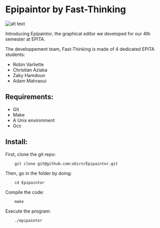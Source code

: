 # Epipaintor by Fast-Thinking
![alt text](https://github.com/obirn/Epinator/blob/main/Assets/gitlab_logo.png?raw=true)

Introducing Epipaintor, the graphical editor we developed for our 4th semester at EPITA.

The developpement team, Fast-Thinking is made of 4 dedicated EPITA students:
- Robin Varliette
- Christian Aziaka
- Zaky Hamdoun
- Adam Mahraoui

## Requirements:
- Git
- Make
- A Unix environment
- Gcc

## Install:

First, clone the git repo:
```shell
    git clone git@github.com:obirn/Epipaintor.git
```

Then, go in the folder by doing:
```shell
    cd Epipaintor
```

Compile the code:
```shell
    make
```

Execute the program:
```shell
    ./epipaintor
```
    

